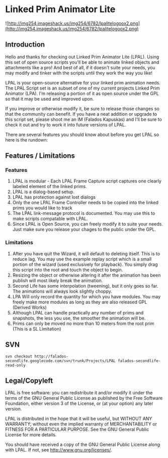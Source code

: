 # Linked Prim Animator Lite #

![http://img254.imageshack.us/img254/6782/lpalitelogoox2.png](http://img254.imageshack.us/img254/6782/lpalitelogoox2.png)

## Introduction ##
Hello and thanks for checking out Linked Prim Animator Lite (LPAL). Using this set of open source scripts you'll be able to animate linked objects and attachments like a pro! And best of all, if it doesn't suite your needs, you may modify and tinker with the scripts until they work the way you like!

LPAL is your open-source alternative for your linked prim animation needs. The LPAL Script set is an subset of one of my current projects Linked Prim Animator (LPA). I'm releasing a portion of it as open source under the GPL so that it may be used and improved upon.

If you improve or otherwise modify it, be sure to release those changes so that the community can benefit. If you have a neat addition or upgrade to this script set, please shoot me an IM (Falados Kapuskas) and I'll be sure to check it out and try to work it into future versions of LPAL.

There are several features you should know about before you get LPAL so here is the rundown:

## Features / Limitations ##

### Features ###

  1. LPAL is modular - Each LPAL Frame Capture script captures one clearly labeled element of the linked prims.
  1. LPAL is a dialog-based setup.
  1. LPAL has protection against lost dialogs
  1. Only the one LPAL Frame Controller needs to be copied into the linked prims you would like to track
  1. The LPAL link-message protocol is documented. You may use this to make scripts compatable with LPAL.
  1. Since LPAL is Open Source, you can freely modify it to suite your needs. Just make sure you release your chages to the public under the GPL.

### Limitations ###

  1. After you have quit the Wizard, it will default to deleting itself. This is to reduce lag. You may use the example replay script which is a small portion of the wizard (used exclusively for playback). You simply drag this script into the root and touch the object to begin.
  1. Resizing the object or otherwise altering it after the animation has been publish will most likely break the animation.
  1. Second Life has some interpolation (tweening), but it only goes so far. The animations will always look slightly choppy.
  1. LPA Will only record the quantity for which you have modules. You may freely make more modules as long as they are also released GPL (Derived Works)
  1. Although LPAL can handle practically any number of prims and snapshots, the less you use, the smoother the animation will be.
  1. Prims can only be moved no more than 10 meters from the root prim (This is a SL Limitation)

## SVN ##
```
svn checkout http://falados-secondlife.googlecode.com/svn/trunk/Projects/LPAL falados-secondlife-read-only
```

## Legal/Copyleft ##
LPAL is free software: you can redistribute it and/or modify
it under the terms of the GNU General Public License as published by
the Free Software Foundation, either version 3 of the License, or
(at your option) any later version.

LPAL is distributed in the hope that it will be useful,
but WITHOUT ANY WARRANTY; without even the implied warranty of
MERCHANTABILITY or FITNESS FOR A PARTICULAR PURPOSE. See the
GNU General Public License for more details.

You should have received a copy of the GNU General Public License
along with LPAL. If not, see http://www.gnu.org/licenses/.